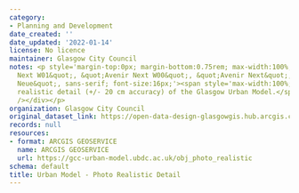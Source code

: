 ```yaml
---
category:
- Planning and Development
date_created: ''
date_updated: '2022-01-14'
license: No licence
maintainer: Glasgow City Council
notes: <p style='margin-top:0px; margin-bottom:0.75rem; max-width:100%; font-family:&quot;Avenir
  Next W01&quot;, &quot;Avenir Next W00&quot;, &quot;Avenir Next&quot;, Avenir, &quot;Helvetica
  Neue&quot;, sans-serif; font-size:16px;'><span style='max-width:100%; display:inherit;'>Photo
  realistic detail (+/- 20 cm accuracy) of the Glasgow Urban Model.</span><div><br
  /></div></p>
organization: Glasgow City Council
original_dataset_link: https://open-data-design-glasgowgis.hub.arcgis.com/documents/GlasgowGIS::urban-model-photo-realistic-detail
records: null
resources:
- format: ARCGIS GEOSERVICE
  name: ARCGIS GEOSERVICE
  url: https://gcc-urban-model.ubdc.ac.uk/obj_photo_realistic
schema: default
title: Urban Model - Photo Realistic Detail
---
```


